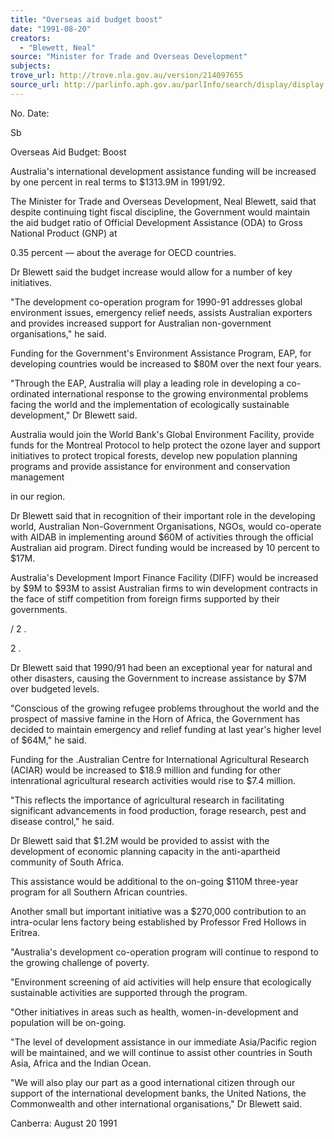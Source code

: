 ```yaml
---
title: "Overseas aid budget boost"
date: "1991-08-20"
creators:
  - "Blewett, Neal"
source: "Minister for Trade and Overseas Development"
subjects:
trove_url: http://trove.nla.gov.au/version/214097655
source_url: http://parlinfo.aph.gov.au/parlInfo/search/display/display.w3p;query=Id%3A%22media/pressrel/HPR02003367%22
---
```


 No. Date: 

 Sb

 Overseas Aid Budget: Boost

 Australia's international development assistance funding will   be increased by one percent in real terms to $1313.9M in   1991/92.

 The Minister for Trade and Overseas Development,  Neal Blewett,   said that despite continuing tight fiscal discipline, the   Government would maintain the aid budget ratio of Official   Development Assistance (ODA) to Gross National Product (GNP) at  

 0.35 percent —  about the average for OECD countries.

 Dr Blewett said the budget increase would allow for a number of   key initiatives.

 "The development co-operation program for 1990-91 addresses   global environment issues,  emergency relief needs, assists   Australian exporters and provides increased support for   Australian non-government organisations," he said.

 Funding for the Government's Environment Assistance Program,   EAP, for developing countries would be increased to $80M over   the next four years.

 "Through the EAP, Australia will play a leading role in   developing a co-ordinated international response to the growing   environmental problems facing the world and the implementation   of ecologically sustainable development," Dr Blewett said.

 Australia would join the World Bank's Global Environment   Facility, provide funds for the Montreal Protocol to help   protect the ozone layer and support initiatives to protect   tropical forests, develop new population planning programs and   provide assistance for environment and conservation management  

 in our region.

 Dr Blewett said that in recognition of their important role in   the developing world, Australian Non-Government Organisations,   NGOs, would co-operate with AIDAB in implementing around $60M   of activities through the official Australian aid program.   Direct funding would be increased by 10 percent to $17M.

 Australia's Development Import Finance Facility (DIFF) would be   increased by $9M to $93M to assist Australian firms to win   development contracts in the face of stiff competition from   foreign firms supported by their governments.

 / 2 .

 2 .

 Dr Blewett said that 1990/91 had been an exceptional year for  natural and other disasters, causing the Government to increase  assistance by $7M over budgeted levels.

 "Conscious of the growing refugee problems throughout the world  and the prospect of massive famine in the Horn of Africa, the  Government has decided to maintain emergency and relief funding  at last year's higher level of $64M," he said.

 Funding for the .Australian Centre for International  Agricultural Research (ACIAR) would be increased to $18.9  million and funding for other intenrational agricultural  research activities would rise to $7.4 million.

 "This reflects the importance of agricultural research in  facilitating significant advancements in food production,  forage research, pest and disease control," he said.

 Dr Blewett said that $1.2M would be provided to assist with the  development of economic planning capacity in the anti-apartheid  community of South Africa.

 This assistance would be additional to the on-going $110M  three-year program for all Southern African countries.

 Another small but important initiative was a $270,000  contribution to an intra-ocular lens factory being established  by Professor Fred Hollows in Eritrea.

 "Australia's development co-operation program will continue to  respond to the growing challenge of poverty.

 "Environment screening of aid activities will help ensure that  ecologically sustainable activities are supported through the  program.

 "Other initiatives in areas such as health, women-in-development and population will be on-going.

 "The level of development assistance in our immediate  Asia/Pacific region will be maintained, and we will continue to  assist other countries in South Asia, Africa and the Indian  Ocean.

 "We will also play our part as a good international citizen  through our support of the international development banks, the  United Nations, the Commonwealth and other international  organisations," Dr Blewett said.

 Canberra: August 20 1991

